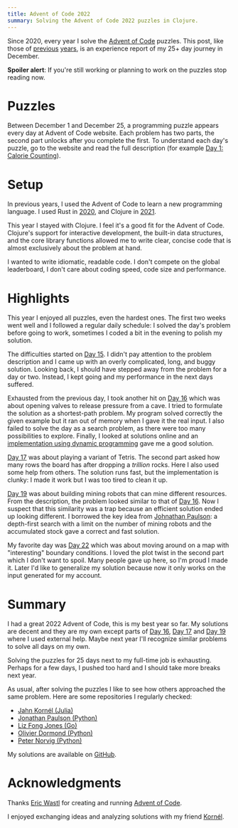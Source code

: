 ```yaml
---
title: Advent of Code 2022
summary: Solving the Advent of Code 2022 puzzles in Clojure.
---
```


Since 2020, every year I solve the [Advent of Code](https://adventofcode.com/)
puzzles.  This post, like those of [previous][Aoc2020] [years][AoC2021], is an
experience report of my 25+ day journey in December.

**Spoiler alert**: If you're still working or planning to work on the puzzles
stop reading now.

# Puzzles

Between December 1 and December 25, a programming puzzle appears every day at
Advent of Code website.  Each problem has two parts, the second part unlocks
after you complete the first.  To understand each day's puzzle, go to the
website and read the full description (for example [Day 1: Calorie
Counting](https://adventofcode.com/2022/day/1)).

# Setup

In  previous years, I used the Advent of Code to learn a new programming
language.  I used Rust in [2020][Aoc2020], and Clojure in [2021][AoC2021].

This year I stayed with Clojure.  I feel it's a good fit for the Advent of
Code.  Clojure's support for interactive development, the built-in data
structures, and the core library functions allowed me to write clear, concise
code that is almost exclusively about the problem at hand.

I wanted to write idiomatic, readable code.  I don't compete on the global
leaderboard, I don't care about coding speed, code size and performance.

# Highlights

This year I enjoyed all puzzles, even the hardest ones.  The first two weeks
went well and I followed a regular daily schedule: I solved the day's problem
before going to work, sometimes I coded a bit in the evening to polish my
solution.

The difficulties started on [Day 15][Day15].  I didn't pay attention to the
problem description and I came up with an overly complicated, long, and buggy
solution.  Looking back, I should have stepped away from the problem for a day
or two.  Instead, I kept going and my performance in the next days suffered.

Exhausted from the previous day, I took another hit on [Day 16][Day16]  which
was about opening valves to release pressure from a cave.  I tried to formulate
the solution as a shortest-path problem.  My program solved correctly the given
example but it ran out of memory when I gave it the real input.  I also failed
to solve the day as a search problem, as there were too many possibilities to
explore.  Finally, I looked at solutions online and an [implementation using
dynamic programming][Day16] gave me a good solution.

[Day 17][Day17] was about playing a variant of Tetris.  The second part asked
how many rows the board has after dropping a _trillion_ rocks.  Here I also
used some help from others.  The solution runs fast, but the implementation is
clunky: I made it work but I was too tired to clean it up.

[Day 19][Day19] was about building mining robots that can mine different
resources.  From the description, the problem looked similar to that of [Day
16][Day16].  Now I suspect that this similarity was a trap because an efficient
solution ended up looking different.  I borrowed the key idea from [Johnathan
Paulson][Paulson19]: a depth-first search with a limit on the number of mining
robots and the accumulated stock gave a correct and fast solution.

My favorite day was [Day 22][Day22] which was about moving around on a map with
"interesting" boundary conditions.  I loved the plot twist in the second part
which I don't want to spoil.  Many people gave up here, so I'm proud I made it.
Later I'd like to generalize my solution because now it only works on the input
generated for my account.

# Summary

I had a great 2022 Advent of Code, this is my best year so far.  My solutions
are decent and they are my own except parts of [Day 16][Day16], [Day 17][Day17]
and [Day 19][Day19] where I used external help.  Maybe next year I'll recognize
similar problems to solve all days on my own.

Solving the puzzles for 25 days next to my full-time job is exhausting.  Perhaps
for a few days, I pushed too hard and I should take more breaks next year.

As usual, after solving the puzzles I like to see how others approached the
same problem.  Here are some repositories I regularly checked:

* [Jahn Kornél (Julia)](https://github.com/KornelJahn/advent-of-code-2022)
* [Jonathan Paulson (Python)](https://github.com/jonathanpaulson/AdventOfCode/tree/master/2022)
* [Liz Fong Jones (Go)](https://github.com/lizthegrey/adventofcode/tree/main/2021)
* [Olivier Dormond (Python)](https://github.com/odormond/adventofcode/tree/master/2021)
* [Peter Norvig (Python)](https://github.com/norvig/pytudes/blob/main/ipynb/Advent-2022.ipynb)

My solutions are available on [GitHub][Repo].

# Acknowledgments

Thanks [Eric Wastl](https://twitter.com/ericwastl) for creating and running
[Advent of Code](https://adventofcode.com).

I enjoyed exchanging ideas and analyzing solutions with my friend
[Kornél](https://github.com/KornelJahn/).

[AoC2020]: {filename}/2020-12-25-Advent-of-Code.markdown
[AoC2021]: {filename}/2021-12-25-Advent-of-Code.markdown

[Repo]: https://github.com/wagdav/advent-of-code-2022

[Day01]: https://github.com/wagdav/advent-of-code-2022/blob/main/src/aoc2022/day01.clj
[Day02]: https://github.com/wagdav/advent-of-code-2022/blob/main/src/aoc2022/day02.clj
[Day03]: https://github.com/wagdav/advent-of-code-2022/blob/main/src/aoc2022/day03.clj
[Day04]: https://github.com/wagdav/advent-of-code-2022/blob/main/src/aoc2022/day04.clj
[Day05]: https://github.com/wagdav/advent-of-code-2022/blob/main/src/aoc2022/day05.clj
[Day06]: https://github.com/wagdav/advent-of-code-2022/blob/main/src/aoc2022/day06.clj
[Day07]: https://github.com/wagdav/advent-of-code-2022/blob/main/src/aoc2022/day07.clj
[Day08]: https://github.com/wagdav/advent-of-code-2022/blob/main/src/aoc2022/day08.clj
[Day09]: https://github.com/wagdav/advent-of-code-2022/blob/main/src/aoc2022/day09.clj
[Day10]: https://github.com/wagdav/advent-of-code-2022/blob/main/src/aoc2022/day10.clj
[Day11]: https://github.com/wagdav/advent-of-code-2022/blob/main/src/aoc2022/day11.clj
[Day12]: https://github.com/wagdav/advent-of-code-2022/blob/main/src/aoc2022/day12.clj
[Day13]: https://github.com/wagdav/advent-of-code-2022/blob/main/src/aoc2022/day13.clj
[Day14]: https://github.com/wagdav/advent-of-code-2022/blob/main/src/aoc2022/day14.clj
[Day15]: https://github.com/wagdav/advent-of-code-2022/blob/main/src/aoc2022/day15.clj
[Day16]: https://github.com/wagdav/advent-of-code-2022/blob/main/src/aoc2022/day16.clj
[Day17]: https://github.com/wagdav/advent-of-code-2022/blob/main/src/aoc2022/day17.clj
[Day18]: https://github.com/wagdav/advent-of-code-2022/blob/main/src/aoc2022/day18.clj
[Day19]: https://github.com/wagdav/advent-of-code-2022/blob/main/src/aoc2022/day19.clj
[Day20]: https://github.com/wagdav/advent-of-code-2022/blob/main/src/aoc2022/day20.clj
[Day21]: https://github.com/wagdav/advent-of-code-2022/blob/main/src/aoc2022/day21.clj
[Day22]: https://github.com/wagdav/advent-of-code-2022/blob/main/src/aoc2022/day22.clj
[Day23]: https://github.com/wagdav/advent-of-code-2022/blob/main/src/aoc2022/day23.clj
[Day24]: https://github.com/wagdav/advent-of-code-2022/blob/main/src/aoc2022/day24.clj
[Day25]: https://github.com/wagdav/advent-of-code-2022/blob/main/src/aoc2022/day25.clj

[Paulson19]: https://github.com/jonathanpaulson/AdventOfCode/blob/master/2022/19.py
